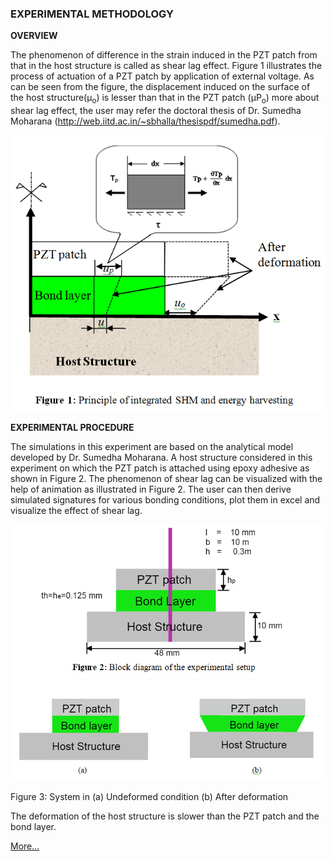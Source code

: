 ### EXPERIMENTAL METHODOLOGY
	
**OVERVIEW**

The phenomenon of difference in the strain induced in the PZT patch from that in the host structure is called as shear lag effect. Figure 1 illustrates the process of actuation of a PZT patch by application of external voltage. As can be seen from the figure, the displacement induced on the surface of the host structure(µ<sub>o</sub>) is lesser than that in the PZT patch (µP<sub>o</sub>) more about shear lag effect, the user may refer the doctoral thesis of Dr. Sumedha Moharana (http://web.iitd.ac.in/~sbhalla/thesispdf/sumedha.pdf).


<img src="images/th1.png"/>

**EXPERIMENTAL PROCEDURE**

The simulations in this experiment are based on the analytical model developed by Dr. Sumedha Moharana. A host structure considered in this experiment on which the PZT patch is attached using epoxy adhesive as shown in Figure 2. The phenomenon of shear lag can be visualized with the help of animation as illustrated in Figure 2. The user can then derive simulated signatures for various bonding conditions, plot them in excel and visualize the effect of shear lag.


<img src="images/th2.png"/>

<img src="images/th3.png"/>

Figure 3: System in (a) Undeformed condition (b) After deformation

The deformation of the host structure is slower than the PZT patch and the bond layer. 

<a href="images/description.pdf">More...</a>
 
